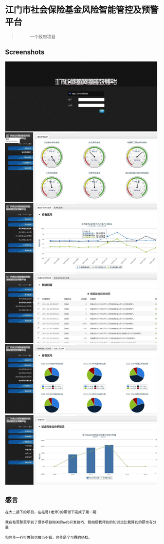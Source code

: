 # 江门市社会保险基金风险智能管控及预警平台

> 　　　一个政府项目

## Screenshots

<img src="1.jpg" width="500">

<img src="2.jpg" width="500">

<img src="3.jpg" width="500">

<img src="4.jpg" width="500">

<img src="5.jpg" width="500">

<img src="6.jpg" width="500">

## 感言

	在大二接下的项目，在柱哥(老师)的带领下完成了第一期
	
	我在柱哥那里学到了很多项目相关的web开发技巧，我相信我得到的知识远比我得到的薪水有分量
	
	和亮爷一齐打兼职也相当不错，亮爷是个可靠的搭档。